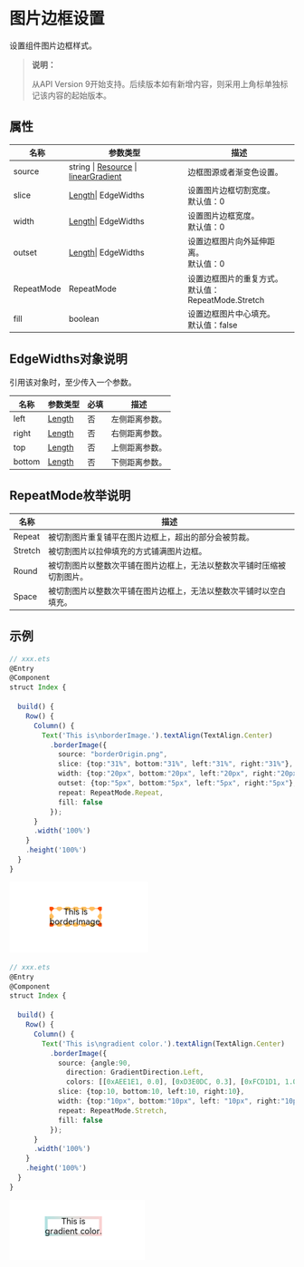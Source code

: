 # 图片边框设置

设置组件图片边框样式。

>  **说明：**
>
>  从API Version 9开始支持。后续版本如有新增内容，则采用上角标单独标记该内容的起始版本。

## 属性

| 名称         | 参数类型                                     | 描述                                      |
| ---------- | ---------------------------------------- | --------------------------------------- |
| source     | string \| [Resource](ts-types.md#resource) \| [linearGradient](ts-universal-attributes-gradient-color.md) | 边框图源或者渐变色设置。                            |
| slice      | [Length](ts-types.md#length)\| EdgeWidths | 设置图片边框切割宽度。<br/>默认值：0                   |
| width      | [Length](ts-types.md#length)\| EdgeWidths | 设置图片边框宽度。<br/>默认值：0                     |
| outset     | [Length](ts-types.md#length)\| EdgeWidths | 设置边框图片向外延伸距离。<br/>默认值：0                 |
| RepeatMode | RepeatMode                               | 设置边框图片的重复方式。<br/>默认值：RepeatMode.Stretch |
| fill       | boolean                                  | 设置边框图片中心填充。<br/>默认值：false               |

## EdgeWidths对象说明

引用该对象时，至少传入一个参数。

| 名称 | 参数类型 | 必填 |描述 |
| -------- | -------- |-------- |-------- |
| left | [Length](ts-types.md#length) | 否 | 左侧距离参数。 |
| right | [Length](ts-types.md#length) | 否 | 右侧距离参数。 |
| top | [Length](ts-types.md#length) | 否 | 上侧距离参数。 |
| bottom | [Length](ts-types.md#length) | 否 | 下侧距离参数。 |

## RepeatMode枚举说明

| 名称      | 描述                                  |
| ------- | ----------------------------------- |
| Repeat  | 被切割图片重复铺平在图片边框上，超出的部分会被剪裁。          |
| Stretch | 被切割图片以拉伸填充的方式铺满图片边框。                |
| Round   | 被切割图片以整数次平铺在图片边框上，无法以整数次平铺时压缩被切割图片。 |
| Space   | 被切割图片以整数次平铺在图片边框上，无法以整数次平铺时以空白填充。   |


## 示例

```ts
// xxx.ets
@Entry
@Component
struct Index {

  build() {
    Row() {
      Column() {
        Text('This is\nborderImage.').textAlign(TextAlign.Center)
          .borderImage({
            source: "borderOrigin.png",
            slice: {top:"31%", bottom:"31%", left:"31%", right:"31%"},
            width: {top:"20px", bottom:"20px", left:"20px", right:"20px"},
            outset: {top:"5px", bottom:"5px", left:"5px", right:"5px"},
            repeat: RepeatMode.Repeat,
            fill: false
          });
      }
      .width('100%')
    }
    .height('100%')
  }
}
```

![zh-cn_image_borderImage](figures/borderImage.png)


```ts
// xxx.ets
@Entry
@Component
struct Index {

  build() {
    Row() {
      Column() {
        Text('This is\ngradient color.').textAlign(TextAlign.Center)
          .borderImage({
            source: {angle:90,
              direction: GradientDirection.Left,
              colors: [[0xAEE1E1, 0.0], [0xD3E0DC, 0.3], [0xFCD1D1, 1.0]]},
            slice: {top:10, bottom:10, left:10, right:10},
            width: {top:"10px", bottom:"10px", left: "10px", right:"10px"},
            repeat: RepeatMode.Stretch,
            fill: false
          });
      }
      .width('100%')
    }
    .height('100%')
  }
}
```

![zh-cn_image_borderImageGradient](figures/borderImageGradient.png)
